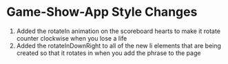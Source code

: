 # Game-Show-App Style Changes

1. Added the rotateIn animation on the scoreboard hearts to make it rotate counter clockwise when you lose a life
2. Added the rotateInDownRight to all of the new li elements that are being created so that it rotates in when you add the phrase to the page
